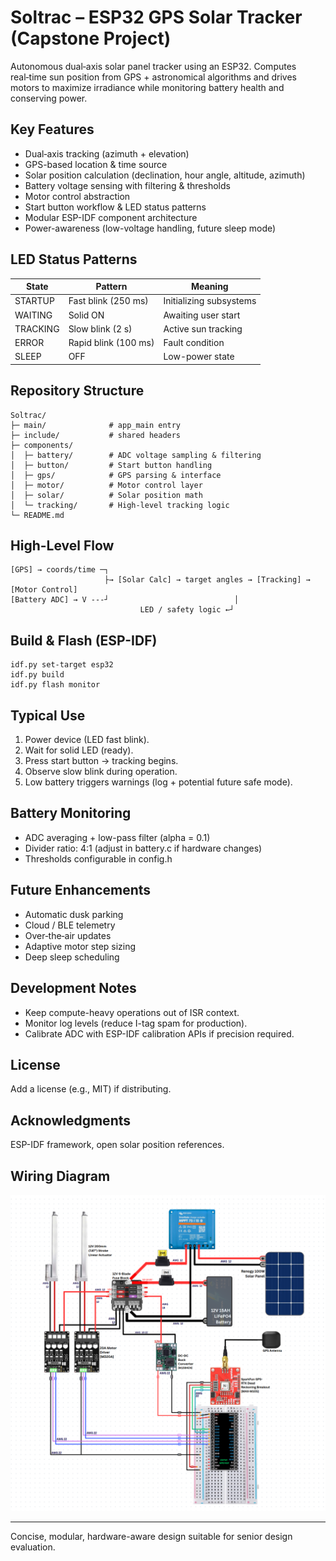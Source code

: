 # Soltrac – ESP32 GPS Solar Tracker (Capstone Project)

Autonomous dual‑axis solar panel tracker using an ESP32. Computes real‑time sun position from GPS + astronomical algorithms and drives motors to maximize irradiance while monitoring battery health and conserving power.

## Key Features
- Dual‑axis tracking (azimuth + elevation)
- GPS-based location & time source
- Solar position calculation (declination, hour angle, altitude, azimuth)
- Battery voltage sensing with filtering & thresholds
- Motor control abstraction
- Start button workflow & LED status patterns
- Modular ESP-IDF component architecture
- Power-awareness (low-voltage handling, future sleep mode)

## LED Status Patterns
| State | Pattern | Meaning |
|-------|---------|---------|
| STARTUP | Fast blink (250 ms) | Initializing subsystems |
| WAITING | Solid ON | Awaiting user start |
| TRACKING | Slow blink (2 s) | Active sun tracking |
| ERROR | Rapid blink (100 ms) | Fault condition |
| SLEEP | OFF | Low-power state |

## Repository Structure
```
Soltrac/
├─ main/              # app_main entry
├─ include/           # shared headers
├─ components/
│  ├─ battery/        # ADC voltage sampling & filtering
│  ├─ button/         # Start button handling
│  ├─ gps/            # GPS parsing & interface
│  ├─ motor/          # Motor control layer
│  ├─ solar/          # Solar position math
│  └─ tracking/       # High-level tracking logic
└─ README.md
```

## High-Level Flow
```
[GPS] → coords/time ─┐
                     ├→ [Solar Calc] → target angles → [Tracking] → [Motor Control]
[Battery ADC] → V ---┘                            │
                             LED / safety logic ←┘
```

## Build & Flash (ESP-IDF)
```
idf.py set-target esp32
idf.py build
idf.py flash monitor
```

## Typical Use
1. Power device (LED fast blink).
2. Wait for solid LED (ready).
3. Press start button → tracking begins.
4. Observe slow blink during operation.
5. Low battery triggers warnings (log + potential future safe mode).

## Battery Monitoring
- ADC averaging + low-pass filter (alpha = 0.1)
- Divider ratio: 4:1 (adjust in battery.c if hardware changes)
- Thresholds configurable in config.h

## Future Enhancements
- Automatic dusk parking
- Cloud / BLE telemetry
- Over‑the‑air updates
- Adaptive motor step sizing
- Deep sleep scheduling

## Development Notes
- Keep compute-heavy operations out of ISR context.
- Monitor log levels (reduce I-tag spam for production).
- Calibrate ADC with ESP-IDF calibration APIs if precision required.

## License
Add a license (e.g., MIT) if distributing.

## Acknowledgments
ESP-IDF framework, open solar position references.

## Wiring Diagram

![Wiring Diagram](WiringDiagram.png)

---
Concise, modular, hardware-aware design suitable for senior design evaluation.
